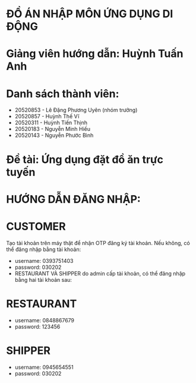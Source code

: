 # ĐỒ ÁN NHẬP MÔN ỨNG DỤNG DI ĐỘNG
# Giảng viên hướng dẫn: Huỳnh Tuấn Anh
# Danh sách thành viên: 
- 20520853 - Lê Đặng Phương Uyên (nhóm trưởng)
- 20520857 - Huỳnh Thế Vĩ
- 20520311 - Huỳnh Tiến Thịnh	
- 20520183 - Nguyễn Minh Hiếu
- 20520143 - Nguyễn Phước Bình
# Đề tài: Ứng dụng đặt đồ ăn trực tuyến
# HƯỚNG DẪN ĐĂNG NHẬP:
# CUSTOMER
Tạo tài khoản trên máy thật để nhận OTP đăng ký tài khoản. Nếu không, có thể đăng nhập bằng tài khoản: 
- username: 0393751403
- password: 030202
- RESTAURANT VÀ SHIPPER do admin cấp tài khoản, có thể đăng nhập bằng hai tài khoản sau: 
# RESTAURANT
- username: 0848867679
- password: 123456
# SHIPPER
- username: 0945654551
- password: 030202

